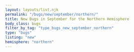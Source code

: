 ```yaml
---
layout: layouts/list.njk
permalink: "/bugs/new/september/northern/"
title: New Bugs in September for the Northern Hemisphere
body_class: bugs
filter_by_tag: "type_bugs_new_september_northern"
type: "bugs"
listing: "new"
hemisphere: "northern"
---
```

